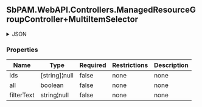 
<h2 id="tocS_SbPAM.WebAPI.Controllers.ManagedResourceGroupController+MultiItemSelector">SbPAM.WebAPI.Controllers.ManagedResourceGroupController+MultiItemSelector</h2>

<a id="schemasbpam.webapi.controllers.managedresourcegroupcontroller+multiitemselector"></a>
<a id="schema_SbPAM.WebAPI.Controllers.ManagedResourceGroupController+MultiItemSelector"></a>
<a id="tocSsbpam.webapi.controllers.managedresourcegroupcontroller+multiitemselector"></a>
<a id="tocssbpam.webapi.controllers.managedresourcegroupcontroller+multiitemselector"></a>

<details><summary>JSON</summary>


```json
{
  "ids": [
    "497f6eca-6276-4993-bfeb-53cbbbba6f08"
  ],
  "all": true,
  "filterText": "string"
}

```


</details>

### Properties

|Name|Type|Required|Restrictions|Description|
|---|---|---|---|---|
|ids|[string]¦null|false|none|none|
|all|boolean|false|none|none|
|filterText|string¦null|false|none|none|



